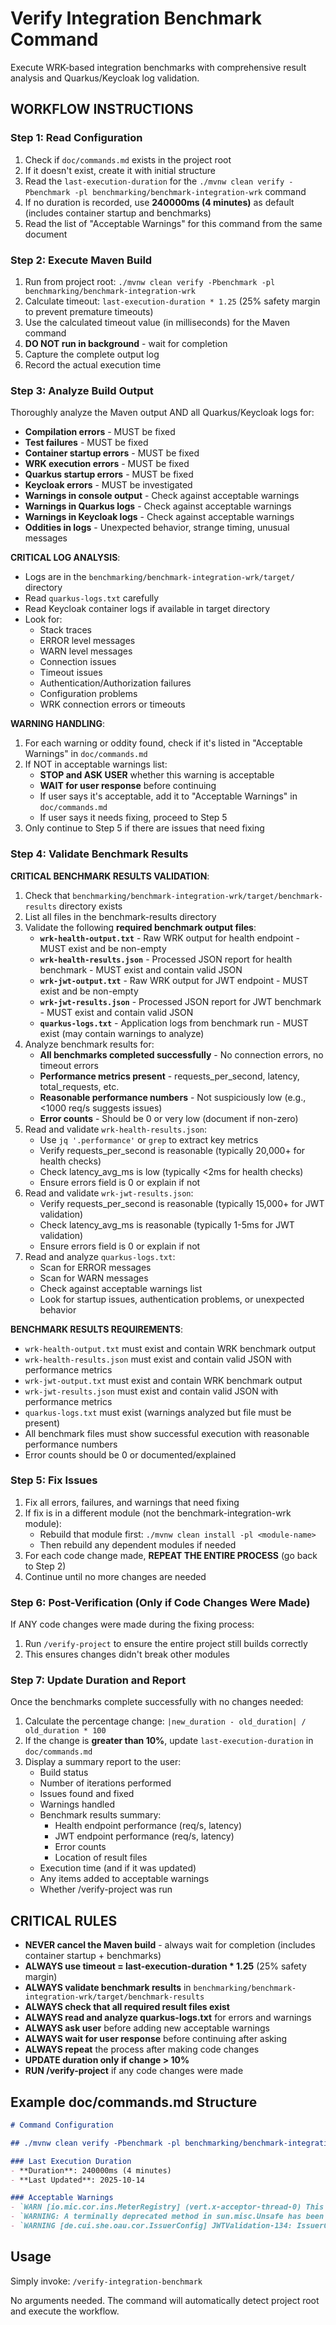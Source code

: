 # Verify Integration Benchmark Command

Execute WRK-based integration benchmarks with comprehensive result analysis and Quarkus/Keycloak log validation.

## WORKFLOW INSTRUCTIONS

### Step 1: Read Configuration
1. Check if `doc/commands.md` exists in the project root
2. If it doesn't exist, create it with initial structure
3. Read the `last-execution-duration` for the `./mvnw clean verify -Pbenchmark -pl benchmarking/benchmark-integration-wrk` command
4. If no duration is recorded, use **240000ms (4 minutes)** as default (includes container startup and benchmarks)
5. Read the list of "Acceptable Warnings" for this command from the same document

### Step 2: Execute Maven Build
1. Run from project root: `./mvnw clean verify -Pbenchmark -pl benchmarking/benchmark-integration-wrk`
2. Calculate timeout: `last-execution-duration * 1.25` (25% safety margin to prevent premature timeouts)
3. Use the calculated timeout value (in milliseconds) for the Maven command
4. **DO NOT run in background** - wait for completion
5. Capture the complete output log
6. Record the actual execution time

### Step 3: Analyze Build Output
Thoroughly analyze the Maven output AND all Quarkus/Keycloak logs for:
- **Compilation errors** - MUST be fixed
- **Test failures** - MUST be fixed
- **Container startup errors** - MUST be fixed
- **WRK execution errors** - MUST be fixed
- **Quarkus startup errors** - MUST be fixed
- **Keycloak errors** - MUST be investigated
- **Warnings in console output** - Check against acceptable warnings
- **Warnings in Quarkus logs** - Check against acceptable warnings
- **Warnings in Keycloak logs** - Check against acceptable warnings
- **Oddities in logs** - Unexpected behavior, strange timing, unusual messages

**CRITICAL LOG ANALYSIS**:
- Logs are in the `benchmarking/benchmark-integration-wrk/target/` directory
- Read `quarkus-logs.txt` carefully
- Read Keycloak container logs if available in target directory
- Look for:
  - Stack traces
  - ERROR level messages
  - WARN level messages
  - Connection issues
  - Timeout issues
  - Authentication/Authorization failures
  - Configuration problems
  - WRK connection errors or timeouts

**WARNING HANDLING**:
1. For each warning or oddity found, check if it's listed in "Acceptable Warnings" in `doc/commands.md`
2. If NOT in acceptable warnings list:
   - **STOP and ASK USER** whether this warning is acceptable
   - **WAIT for user response** before continuing
   - If user says it's acceptable, add it to "Acceptable Warnings" in `doc/commands.md`
   - If user says it needs fixing, proceed to Step 5
3. Only continue to Step 5 if there are issues that need fixing

### Step 4: Validate Benchmark Results
**CRITICAL BENCHMARK RESULTS VALIDATION**:
1. Check that `benchmarking/benchmark-integration-wrk/target/benchmark-results` directory exists
2. List all files in the benchmark-results directory
3. Validate the following **required benchmark output files**:
   - **`wrk-health-output.txt`** - Raw WRK output for health endpoint - MUST exist and be non-empty
   - **`wrk-health-results.json`** - Processed JSON report for health benchmark - MUST exist and contain valid JSON
   - **`wrk-jwt-output.txt`** - Raw WRK output for JWT endpoint - MUST exist and be non-empty
   - **`wrk-jwt-results.json`** - Processed JSON report for JWT benchmark - MUST exist and contain valid JSON
   - **`quarkus-logs.txt`** - Application logs from benchmark run - MUST exist (may contain warnings to analyze)
4. Analyze benchmark results for:
   - **All benchmarks completed successfully** - No connection errors, no timeout errors
   - **Performance metrics present** - requests_per_second, latency, total_requests, etc.
   - **Reasonable performance numbers** - Not suspiciously low (e.g., <1000 req/s suggests issues)
   - **Error counts** - Should be 0 or very low (document if non-zero)
5. Read and validate `wrk-health-results.json`:
   - Use `jq '.performance'` or `grep` to extract key metrics
   - Verify requests_per_second is reasonable (typically 20,000+ for health checks)
   - Check latency_avg_ms is low (typically <2ms for health checks)
   - Ensure errors field is 0 or explain if not
6. Read and validate `wrk-jwt-results.json`:
   - Verify requests_per_second is reasonable (typically 15,000+ for JWT validation)
   - Check latency_avg_ms is reasonable (typically 1-5ms for JWT validation)
   - Ensure errors field is 0 or explain if not
7. Read and analyze `quarkus-logs.txt`:
   - Scan for ERROR messages
   - Scan for WARN messages
   - Check against acceptable warnings list
   - Look for startup issues, authentication problems, or unexpected behavior

**BENCHMARK RESULTS REQUIREMENTS**:
- `wrk-health-output.txt` must exist and contain WRK benchmark output
- `wrk-health-results.json` must exist and contain valid JSON with performance metrics
- `wrk-jwt-output.txt` must exist and contain WRK benchmark output
- `wrk-jwt-results.json` must exist and contain valid JSON with performance metrics
- `quarkus-logs.txt` must exist (warnings analyzed but file must be present)
- All benchmark files must show successful execution with reasonable performance numbers
- Error counts should be 0 or documented/explained

### Step 5: Fix Issues
1. Fix all errors, failures, and warnings that need fixing
2. If fix is in a different module (not the benchmark-integration-wrk module):
   - Rebuild that module first: `./mvnw clean install -pl <module-name>`
   - Then rebuild any dependent modules if needed
3. For each code change made, **REPEAT THE ENTIRE PROCESS** (go back to Step 2)
4. Continue until no more changes are needed

### Step 6: Post-Verification (Only if Code Changes Were Made)
If ANY code changes were made during the fixing process:
1. Run `/verify-project` to ensure the entire project still builds correctly
2. This ensures changes didn't break other modules

### Step 7: Update Duration and Report
Once the benchmarks complete successfully with no changes needed:
1. Calculate the percentage change: `|new_duration - old_duration| / old_duration * 100`
2. If the change is **greater than 10%**, update `last-execution-duration` in `doc/commands.md`
3. Display a summary report to the user:
   - Build status
   - Number of iterations performed
   - Issues found and fixed
   - Warnings handled
   - Benchmark results summary:
     - Health endpoint performance (req/s, latency)
     - JWT endpoint performance (req/s, latency)
     - Error counts
     - Location of result files
   - Execution time (and if it was updated)
   - Any items added to acceptable warnings
   - Whether /verify-project was run

## CRITICAL RULES

- **NEVER cancel the Maven build** - always wait for completion (includes container startup + benchmarks)
- **ALWAYS use timeout = last-execution-duration * 1.25** (25% safety margin)
- **ALWAYS validate benchmark results** in `benchmarking/benchmark-integration-wrk/target/benchmark-results`
- **ALWAYS check that all required result files exist**
- **ALWAYS read and analyze quarkus-logs.txt** for errors and warnings
- **ALWAYS ask user** before adding new acceptable warnings
- **ALWAYS wait for user response** before continuing after asking
- **ALWAYS repeat** the process after making code changes
- **UPDATE duration only if change > 10%**
- **RUN /verify-project** if any code changes were made

## Example doc/commands.md Structure

```markdown
# Command Configuration

## ./mvnw clean verify -Pbenchmark -pl benchmarking/benchmark-integration-wrk

### Last Execution Duration
- **Duration**: 240000ms (4 minutes)
- **Last Updated**: 2025-10-14

### Acceptable Warnings
- `WARN [io.mic.cor.ins.MeterRegistry] (vert.x-acceptor-thread-0) This Gauge has been already registered` (Quarkus Micrometer duplicate gauge)
- `WARNING: A terminally deprecated method in sun.misc.Unsafe has been called` (Netty library using deprecated Unsafe)
- `WARNING [de.cui.she.oau.cor.IssuerConfig] JWTValidation-134: IssuerConfig for issuer ... has claimSubOptional=true` (Test configuration)
```

## Usage

Simply invoke: `/verify-integration-benchmark`

No arguments needed. The command will automatically detect project root and execute the workflow.
